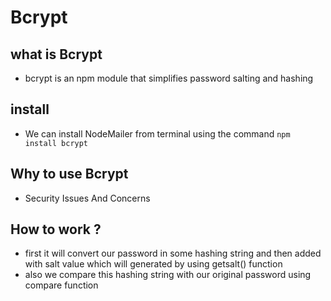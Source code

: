 # Bcrypt

## what is Bcrypt

* bcrypt is an npm module that simplifies password salting and hashing

## install

* We can install NodeMailer from terminal using the command `npm install bcrypt`

## Why to use Bcrypt

- Security Issues And Concerns

## How to work ?
- first it will convert our password in some hashing string and then added with salt value which will generated by using getsalt() function
- also we compare this hashing string with our original password using compare function

